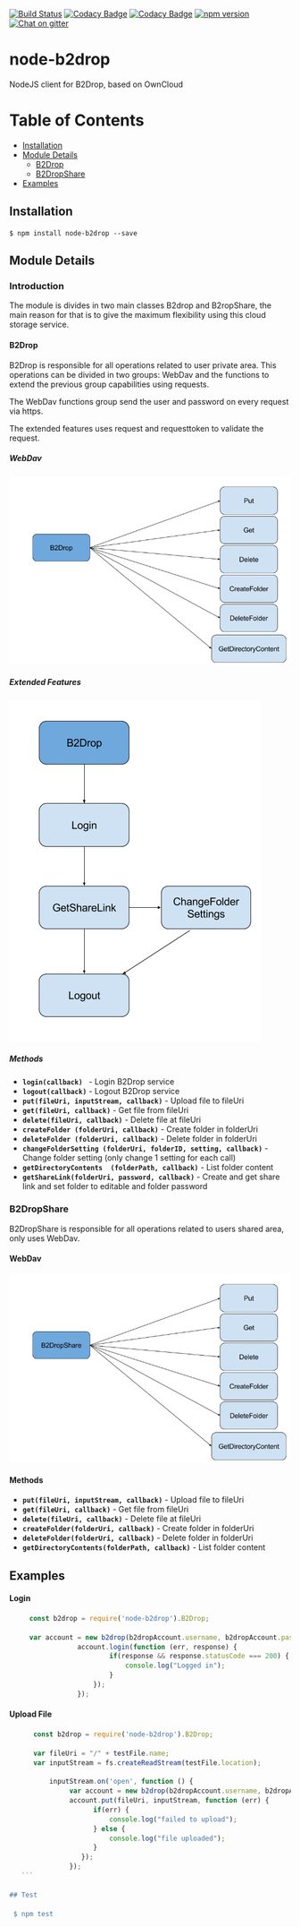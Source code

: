 [![Build Status](https://travis-ci.org/feup-infolab/node-b2drop.svg?branch=master)](https://travis-ci.org/feup-infolab/node-b2drop)
[![Codacy Badge](https://api.codacy.com/project/badge/Grade/5193de70952343a8a66e9c26e004713f)](https://www.codacy.com/app/silvae86/node-b2drop?utm_source=github.com&utm_medium=referral&utm_content=feup-infolab/node-b2drop&utm_campaign=badger)
[![Codacy Badge](https://api.codacy.com/project/badge/Coverage/5193de70952343a8a66e9c26e004713f)](https://www.codacy.com/app/silvae86/node-b2drop?utm_source=github.com&utm_medium=referral&utm_content=feup-infolab/node-b2drop&utm_campaign=Badge_Coverage)
[![npm version](https://badge.fury.io/js/node-b2drop.svg)](https://badge.fury.io/js/node-b2drop)
[![Chat on gitter](https://img.shields.io/gitter/room/badges/shields.svg)](https://gitter.im/feup-infolab/dendro)


node-b2drop
====
NodeJS client for B2Drop, based on OwnCloud

# Table of Contents
  * [Installation](#installation)
  * [Module Details](#module-details)
    * [B2Drop](#b2drop)
    * [B2DropShare](#b2dropshare)
  * [Examples](#examples)

            
## Installation 

    $ npm install node-b2drop --save
    
## Module Details 
 ### Introduction
    
   The module is divides in two main classes  B2drop and B2ropShare, the main reason for that
    is to give the maximum flexibility using this cloud storage service.
 
 #### B2Drop
   
   B2Drop is responsible for all operations related to user private 
   area. This operations can be divided in two groups: WebDav  and 
   the functions to extend the previous group capabilities using requests.
   
   The WebDav functions group send the user and password on every request via https.
   
   The extended features uses request and requesttoken to validate the request.
   
   ##### WebDav
   ![workflow B2drop webdav](resources/flow1.png "B2drop WebDav")
   
   ##### Extended Features
   ![workflow B2drop extra funcs](resources/flow3.png "B2drop request")
   
   ##### Methods
 - **`login(callback) `** - Login B2Drop service
 - **`logout(callback)`** - Logout B2Drop service 
 - **`put(fileUri, inputStream, callback)`** - Upload file to fileUri
 - **`get(fileUri, callback)`** - Get file from fileUri
 - **`delete(fileUri, callback)`** - Delete file at fileUri
 - **`createFolder (folderUri, callback)`** - Create folder in folderUri
 - **`deleteFolder (folderUri, callback)`** - Delete folder in folderUri
 - **`changeFolderSetting (folderUri, folderID, setting, callback)`** - Change folder setting (only change 1 setting for each call)
 - **`getDirectoryContents  (folderPath, callback)`** - List folder content 
 - **`getShareLink(folderUri, password, callback)`** - Create and get share link and set folder to editable and folder password  
   
 ### B2DropShare
   
   B2DropShare is responsible for all operations related to users shared area, only uses WebDav.
   
   
   

   #### WebDav
 
  ![workflow B2drop WebDav](resources/flow4.jpg "B2drop WebDav")
   
   #### Methods
  
 - **`put(fileUri, inputStream, callback)`** - Upload file to fileUri
 - **`get(fileUri, callback)`** - Get file from fileUri
 - **`delete(fileUri, callback)`** - Delete file at fileUri
 - **`createFolder(folderUri, callback)`** - Create folder in folderUri
 - **`deleteFolder(folderUri, callback)`** - Delete folder in folderUri
 - **`getDirectoryContents(folderPath, callback)`** - List folder content
    
## Examples
 #### Login
   ```js
        const b2drop = require('node-b2drop').B2Drop;
        
        var account = new b2drop(b2dropAccount.username, b2dropAccount.password);
                    account.login(function (err, response) {
                            if(response && response.statusCode === 200) {
                                console.log("Logged in");
                            }
                        });
                    });
   ```
  #### Upload File 
   ```js
         const b2drop = require('node-b2drop').B2Drop;
           
         var fileUri = "/" + testFile.name;
         var inputStream = fs.createReadStream(testFile.location);
   
             inputStream.on('open', function () {
                  var account = new b2drop(b2dropAccount.username, b2dropAccount.password);
                  account.put(fileUri, inputStream, function (err) {
                        if(err) {
                            console.log("failed to upload");
                        } else {
                            console.log("file uploaded");
                        }
                     });
                  });
      ```
   
## Test
    
    $ npm test


